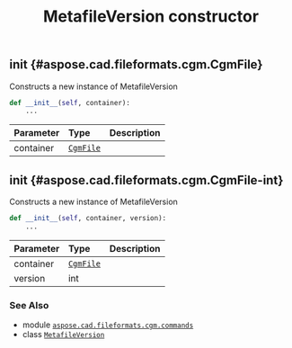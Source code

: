 ﻿---
title: MetafileVersion constructor
second_title: Aspose.CAD for Python via .NET API References
description: 
type: docs
weight: 10
url: /python-net/aspose.cad.fileformats.cgm.commands/metafileversion/__init__/
is_root: false
---

## __init__ {#aspose.cad.fileformats.cgm.CgmFile}

Constructs a new instance of MetafileVersion



```python
def __init__(self, container):
    ...
```


| Parameter | Type | Description |
| :- | :- | :- |
| container | [`CgmFile`](/cad/python-net/aspose.cad.fileformats.cgm/cgmfile) |  |


## __init__ {#aspose.cad.fileformats.cgm.CgmFile-int}

Constructs a new instance of MetafileVersion



```python
def __init__(self, container, version):
    ...
```


| Parameter | Type | Description |
| :- | :- | :- |
| container | [`CgmFile`](/cad/python-net/aspose.cad.fileformats.cgm/cgmfile) |  |
| version | int |  |



### See Also
* module [`aspose.cad.fileformats.cgm.commands`](../../)
* class [`MetafileVersion`](/cad/python-net/aspose.cad.fileformats.cgm.commands/metafileversion)
